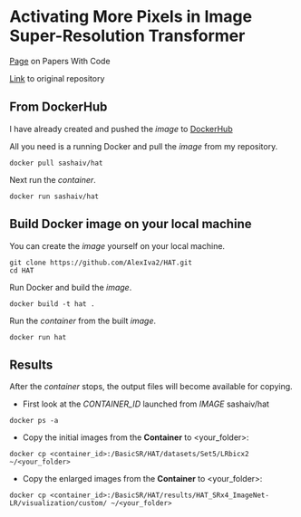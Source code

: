 # Activating More Pixels in Image Super-Resolution Transformer 

[Page](https://paperswithcode.com/paper/activating-more-pixels-in-image-super) on Papers With Code

[Link](https://github.com/XPixelGroup/HAT) to original repository

## From DockerHub

I have already created and pushed the _image_ to [DockerHub](https://hub.docker.com/r/sashaiv/hat/tags)  

All you need is a running Docker and pull the _image_ from my repository.

```
docker pull sashaiv/hat
```

Next run the _container_.

```
docker run sashaiv/hat
```

## Build Docker image on your local machine

You can create the _image_ yourself on your local machine.
```
git clone https://github.com/AlexIva2/HAT.git
cd HAT
```
Run Docker and build the _image_.
```
docker build -t hat .
```
Run the _container_ from the built _image_.
```
docker run hat
```

## Results

After the _container_ stops, the output files will become available for copying.
* First look at the _CONTAINER_ID_ launched from _IMAGE_ sashaiv/hat
```
docker ps -a
```
* Copy the initial images from the __Container__ to <your_folder>:
```
docker cp <container_id>:/BasicSR/HAT/datasets/Set5/LRbicx2 ~/<your_folder>
```
* Copy the enlarged images from the __Container__ to <your_folder>:
```
docker cp <container_id>:/BasicSR/HAT/results/HAT_SRx4_ImageNet-LR/visualization/custom/ ~/<your_folder>
```
